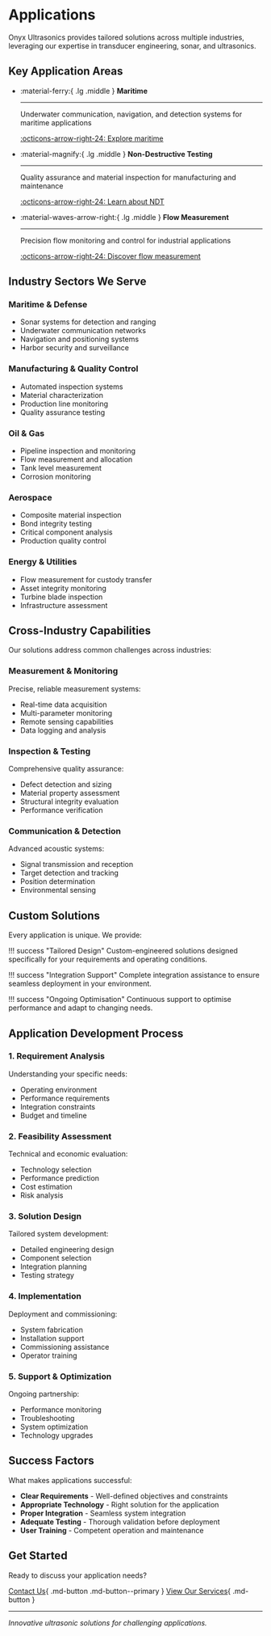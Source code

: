 # Applications

Onyx Ultrasonics provides tailored solutions across multiple industries, leveraging our expertise in transducer engineering, sonar, and ultrasonics.

## Key Application Areas

<div class="grid cards" markdown>

-   :material-ferry:{ .lg .middle } **Maritime**

    ---

    Underwater communication, navigation, and detection systems for maritime applications

    [:octicons-arrow-right-24: Explore maritime](maritime.md)

-   :material-magnify:{ .lg .middle } **Non-Destructive Testing**

    ---

    Quality assurance and material inspection for manufacturing and maintenance

    [:octicons-arrow-right-24: Learn about NDT](ndt.md)

-   :material-waves-arrow-right:{ .lg .middle } **Flow Measurement**

    ---

    Precision flow monitoring and control for industrial applications

    [:octicons-arrow-right-24: Discover flow measurement](flow.md)

</div>

## Industry Sectors We Serve

### Maritime & Defense

- Sonar systems for detection and ranging
- Underwater communication networks
- Navigation and positioning systems
- Harbor security and surveillance

### Manufacturing & Quality Control

- Automated inspection systems
- Material characterization
- Production line monitoring
- Quality assurance testing

### Oil & Gas

- Pipeline inspection and monitoring
- Flow measurement and allocation
- Tank level measurement
- Corrosion monitoring

### Aerospace

- Composite material inspection
- Bond integrity testing
- Critical component analysis
- Production quality control

### Energy & Utilities

- Flow measurement for custody transfer
- Asset integrity monitoring
- Turbine blade inspection
- Infrastructure assessment

## Cross-Industry Capabilities

Our solutions address common challenges across industries:

### Measurement & Monitoring

Precise, reliable measurement systems:

- Real-time data acquisition
- Multi-parameter monitoring
- Remote sensing capabilities
- Data logging and analysis

### Inspection & Testing

Comprehensive quality assurance:

- Defect detection and sizing
- Material property assessment
- Structural integrity evaluation
- Performance verification

### Communication & Detection

Advanced acoustic systems:

- Signal transmission and reception
- Target detection and tracking
- Position determination
- Environmental sensing

## Custom Solutions

Every application is unique. We provide:

!!! success "Tailored Design"
    Custom-engineered solutions designed specifically for your requirements and operating conditions.

!!! success "Integration Support"
    Complete integration assistance to ensure seamless deployment in your environment.

!!! success "Ongoing Optimisation"
    Continuous support to optimise performance and adapt to changing needs.

## Application Development Process

### 1. Requirement Analysis

Understanding your specific needs:

- Operating environment
- Performance requirements
- Integration constraints
- Budget and timeline

### 2. Feasibility Assessment

Technical and economic evaluation:

- Technology selection
- Performance prediction
- Cost estimation
- Risk analysis

### 3. Solution Design

Tailored system development:

- Detailed engineering design
- Component selection
- Integration planning
- Testing strategy

### 4. Implementation

Deployment and commissioning:

- System fabrication
- Installation support
- Commissioning assistance
- Operator training

### 5. Support & Optimization

Ongoing partnership:

- Performance monitoring
- Troubleshooting
- System optimization
- Technology upgrades

## Success Factors

What makes applications successful:

- **Clear Requirements** - Well-defined objectives and constraints
- **Appropriate Technology** - Right solution for the application
- **Proper Integration** - Seamless system integration
- **Adequate Testing** - Thorough validation before deployment
- **User Training** - Competent operation and maintenance

## Get Started

Ready to discuss your application needs?

[Contact Us](../contact.md){ .md-button .md-button--primary }
[View Our Services](../services/index.md){ .md-button }

---

*Innovative ultrasonic solutions for challenging applications.*